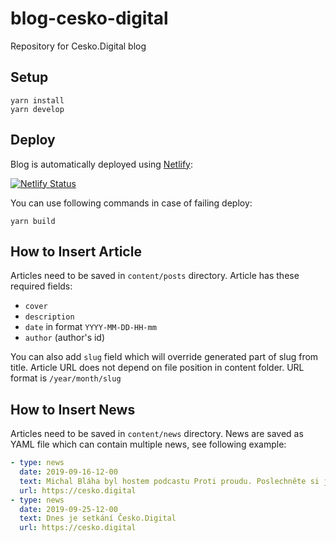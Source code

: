 # blog-cesko-digital

Repository for Cesko.Digital blog 

## Setup
```shell script
yarn install
yarn develop
```


## Deploy

Blog is automatically deployed using [Netlify](https://www.netlify.com/):


[![Netlify Status](https://api.netlify.com/api/v1/badges/04cf950a-9616-455f-916e-2947c52c492a/deploy-status)](https://app.netlify.com/sites/blog-cesko-digital/deploys)

You can use following commands in case of failing deploy: 
```shell script
yarn build
```

## How to Insert Article

Articles need to be saved in `content/posts` directory. Article has these required fields: 

- `cover`
- `description`
- `date` in format `YYYY-MM-DD-HH-mm`
- `author` (author's id)

You can also add `slug` field which will override generated part of slug from title. Article URL does not depend on file position in content folder. URL format is `/year/month/slug`

## How to Insert News

Articles need to be saved in `content/news` directory. News are saved as YAML file which can contain multiple news, see following example: 
```yaml
- type: news
  date: 2019-09-16-12-00
  text: Michal Bláha byl hostem podcastu Proti proudu. Poslechněte si jeho názory o e-govermentu.
  url: https://cesko.digital
- type: news
  date: 2019-09-25-12-00
  text: Dnes je setkání Česko.Digital
  url: https://cesko.digital

```